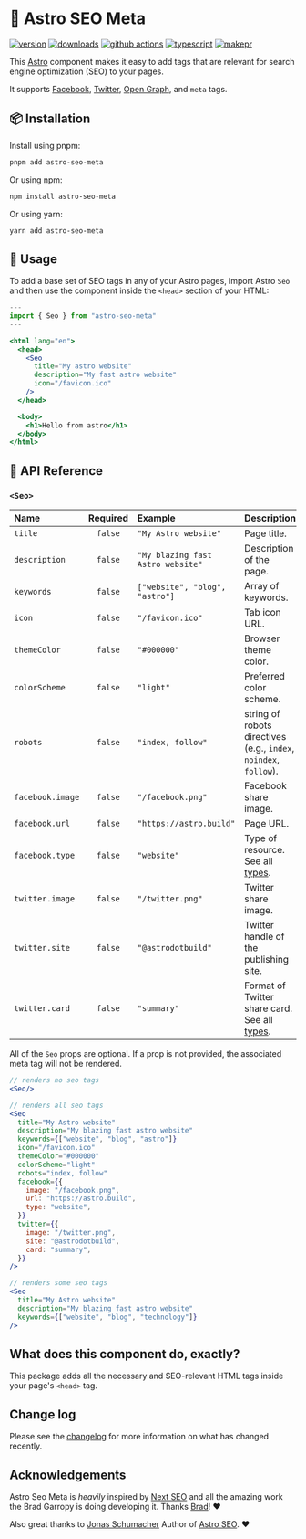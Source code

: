 # 🚀 Astro SEO Meta

[![version][version-badge]][npm]
[![downloads][downloads-badge]][npm]
[![github actions][github-actions-badge]][github-actions]
[![typescript][typescript-badge]][typescript]
[![makepr][makepr-badge]][makepr]

This [Astro](https://astro.build/) component makes it easy to add tags that are relevant for search engine optimization (SEO) to your pages.

It supports [Facebook][facebook], [Twitter][twitter-cards], [Open Graph][og], and `meta` tags.

## 📦 Installation

Install using pnpm:

```bash
pnpm add astro-seo-meta
```

Or using npm:

```bash
npm install astro-seo-meta
```

Or using yarn:

```bash
yarn add astro-seo-meta
```

## 🥑 Usage

To add a base set of SEO tags in any of your Astro pages, import Astro `Seo` and then use the component inside the `<head>` section of your HTML:

```jsx index.astro
---
import { Seo } from "astro-seo-meta"
---

<html lang="en">
  <head>
    <Seo
      title="My astro website"
      description="My fast astro website"
      icon="/favicon.ico"
    />
  </head>

  <body>
    <h1>Hello from astro</h1>
  </body>
</html>
```

## 📖 API Reference

### `<Seo>`

| Name             | Required | Example                           | Description                                                       |
| :--------------- | :------: | :-------------------------------- | :---------------------------------------------------------------- |
| `title`          | `false`  | `"My Astro website"`              | Page title.                                                       |
| `description`    | `false`  | `"My blazing fast Astro website"` | Description of the page.                                          |
| `keywords`       | `false`  | `["website", "blog", "astro"]`    | Array of keywords.                                                |
| `icon`           | `false`  | `"/favicon.ico"`                  | Tab icon URL.                                                     |
| `themeColor`     | `false`  | `"#000000"`                       | Browser theme color.                                              |
| `colorScheme`    | `false`  | `"light"`                         | Preferred color scheme.                                           |
| `robots`         | `false`  | `"index, follow"`                 | string of robots directives (e.g., `index`, `noindex`, `follow`). |
| `facebook.image` | `false`  | `"/facebook.png"`                 | Facebook share image.                                             |
| `facebook.url`   | `false`  | `"https://astro.build"`           | Page URL.                                                         |
| `facebook.type`  | `false`  | `"website"`                       | Type of resource. See all [types][types].                         |
| `twitter.image`  | `false`  | `"/twitter.png"`                  | Twitter share image.                                              |
| `twitter.site`   | `false`  | `"@astrodotbuild"`                | Twitter handle of the publishing site.                            |
| `twitter.card`   | `false`  | `"summary"`                       | Format of Twitter share card. See all [types][cards].             |

All of the `Seo` props are optional. If a prop is not provided, the associated meta tag will not be rendered.

```jsx
// renders no seo tags
<Seo/>

// renders all seo tags
<Seo
  title="My Astro website"
  description="My blazing fast astro website"
  keywords={["website", "blog", "astro"]}
  icon="/favicon.ico"
  themeColor="#000000"
  colorScheme="light"
  robots="index, follow"
  facebook={{
    image: "/facebook.png",
    url: "https://astro.build",
    type: "website",
  }}
  twitter={{
    image: "/twitter.png",
    site: "@astrodotbuild",
    card: "summary",
  }}
/>

// renders some seo tags
<Seo
  title="My Astro website"
  description="My blazing fast astro website"
  keywords={["website", "blog", "technology"]}
/>
```

## What does this component do, exactly?

This package adds all the necessary and SEO-relevant HTML tags inside your page's `<head>` tag.

## Change log

Please see the [changelog](CHANGELOG.md) for more information on what has changed recently.

## Acknowledgements

Astro Seo Meta is _heavily_ inspired by [Next SEO][next-seo] and all the amazing work the Brad Garropy is doing developing it. Thanks [Brad][bradgarropy]! ❤️

Also great thanks to [Jonas Schumacher][jonasmerlin] Author of [Astro SEO](https://github.com/jonasmerlin/astro-seo). ❤️

[og]: https://ogp.me
[types]: https://ogp.me/#types
[bradgarropy]: https://github.com/bradgarropy
[npm]: https://npmjs.com/package/astro-seo-meta
[next-seo]: https://github.com/bradgarropy/next-seo
[facebook]: https://developers.facebook.com/docs/sharing/webmasters
[twitter-cards]: https://developer.twitter.com/en/docs/twitter-for-websites/cards/overview/markup
[cards]: https://developer.twitter.com/en/docs/twitter-for-websites/cards/overview/abouts-cards
[jonasmerlin]: https://github.com/jonasmerlin

<!-- Readme Badges -->

[version-badge]: https://img.shields.io/npm/v/astro-seo-meta.svg
[downloads-badge]: https://img.shields.io/npm/dt/astro-seo-meta
[github-actions]: https://github.com/codiume/orbit/actions
[github-actions-badge]: https://github.com/codiume/orbit/actions/workflows/node.js.yml/badge.svg
[typescript]: https://npmjs.com/package/astro-seo-meta
[typescript-badge]: https://img.shields.io/npm/types/astro-seo-meta
[makepr]: https://makeapullrequest.com
[makepr-badge]: https://img.shields.io/badge/PRs-welcome-brightgreen.svg
